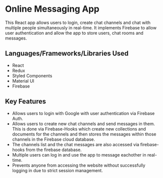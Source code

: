 # Online Messaging App

This React app allows users to login, create chat channels and chat with multiple people simultaneously in real-time. It implements Firebase to allow user authentication and allow the app to store users, chat rooms and messages.

## Languages/Frameworks/Libraries Used

* React
* Redux
* Styled Components
* Material UI
* Firebase

## Key Features

* Allows users to login with Google with user authentication via Firebase Auth.
* Allows users to create new chat channels and send messages in them. This is done via Firebase-Hooks which create new collections and documents for the channels and then stores the messages within those channels in the Firebase cloud database.
* The channels list and the chat messages are also accessed via firebase-hooks from the firebase database. 
* Multiple users can log in and use the app to message eachother in real-time.
* Prevents anyone from accessing the website without successfully logging in due to strict session management.


